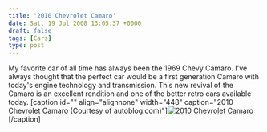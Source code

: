```yaml
---
title: '2010 Chevrolet Camaro'
date: Sat, 19 Jul 2008 13:05:37 +0000
draft: false
tags: [Cars]
type: post
---
```


My favorite car of all time has always been the 1969 Chevy Camaro. I've always thought that the perfect car would be a first generation Camaro with today's engine technology and transmission. This new revival of the Camaro is an excellent rendition and one of the better retro cars available today. \[caption id="" align="alignnone" width="448" caption="2010 Chevrolet Camaro (Courtesy of autoblog.com)"\][![2010 Chevrolet Camaro](http://www.blogsmithmedia.com/www.autoblog.com/media/2008/07/production_2010_camaro_coupe_1280_-00.jpg)](http://www.autoblog.com/2008/07/18/2010-chevrolet-camaro-revealed/)\[/caption\]